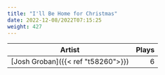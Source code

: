 ```yaml
---
title: "I'll Be Home for Christmas"
date: 2022-12-08/2022T07:15:25
weight: 427
---
```




 Artist | Plays 
----- | -----:
[Josh Groban]({{< ref "t58260">}}) | 6
